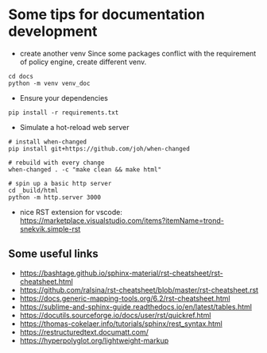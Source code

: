 # Some tips for documentation development

- create another venv
Since some packages conflict with the requirement of policy engine, create different venv.
```
cd docs
python -m venv venv_doc
```

- Ensure your dependencies

```
pip install -r requirements.txt
```

- Simulate a hot-reload web server

```
# install when-changed
pip install git+https://github.com/joh/when-changed

# rebuild with every change
when-changed . -c "make clean && make html"

# spin up a basic http server
cd _build/html
python -m http.server 3000
```

- nice RST extension for vscode:
<https://marketplace.visualstudio.com/items?itemName=trond-snekvik.simple-rst>

## Some useful links

- <https://bashtage.github.io/sphinx-material/rst-cheatsheet/rst-cheatsheet.html>
- <https://github.com/ralsina/rst-cheatsheet/blob/master/rst-cheatsheet.rst>
- <https://docs.generic-mapping-tools.org/6.2/rst-cheatsheet.html>
- <https://sublime-and-sphinx-guide.readthedocs.io/en/latest/tables.html>
- <https://docutils.sourceforge.io/docs/user/rst/quickref.html>
- <https://thomas-cokelaer.info/tutorials/sphinx/rest_syntax.html>
- <https://restructuredtext.documatt.com/>
- <https://hyperpolyglot.org/lightweight-markup>
